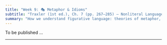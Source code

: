 ```yaml
---
title: "Week 9: 🎭 Metaphor & Idioms"
subtitle: "Traxler (1st ed.), Ch. 7 (pp. 267–285) — Nonliteral Language Processing"
summary: "How we understand figurative language: theories of metaphor, how idioms are stored/processed, and what familiarity, transparency, and context do. With activities for metaphor generation and idiom matching."
---
```




To be published ...






<!--

## 📘 Overview
Not all meaning is literal. We routinely comprehend **metaphors** (“Ideas are seeds”) and **idioms** (“spill the beans”) quickly and effortlessly. This week explores **how**: Do we **always** analyze literal meaning first, or can figurative meanings be accessed **directly**? When do **context**, **familiarity**, and **transparency** help? You’ll generate metaphors, match idioms to meanings, compare English idioms with Chinese 成语, and practice explaining how different theories account for your observations.

---

## 🎯 Learning Goals
By the end of Week 9, you should be able to:

- Explain key theories of **metaphor** (Standard Pragmatic Model, Direct Access, Graded Salience, Structure Mapping, Conceptual Metaphor).
- Describe major **idiom processing** accounts (Lexicalized/Direct Retrieval, Configuration/Construction, Decomposability).
- Predict how **familiarity**, **transparency**, and **context** influence processing time and interpretive preference.
- Apply these ideas to analyze **English–Chinese** idiom pairs and paraphrase figurative meanings accurately.
- Relate basic **psycholinguistic evidence** (e.g., priming, predictability, N400) to the processing of nonliteral meaning.

---

## 📖 Required Reading
- **Traxler (1st ed.), Chapter 7, pp. 267–285** — *Nonliteral Language Processing* (focus on metaphor & idioms).

---

## 🔑 Key Concepts & Mini-Explanations

### 🧭 Two Big Questions
1) **Access Order**: Do listeners compute a **literal** meaning first and then revise (Standard Pragmatic Model), or can figurative meanings be **directly accessed** when salient/expected (Direct Access; Graded Salience)?  
2) **Representation**: Are idioms stored as **whole lexical entries** (like long words) or **constructed** compositionally using syntax/semantics when transparent?

### 🧩 Metaphor Processing — Competing Views
- **Standard Pragmatic Model (SPM)**: literal meaning is computed first; if it fails, infer figurative meaning via **Gricean** reasoning. Predicts early **literal preference** unless context strongly biases figurative reading.  
- **Direct Access View**: figurative meaning can be retrieved **without** a literal-first step when it is conventional/salient or contextually primed.  
- **Graded Salience Hypothesis (Giora)**: the **most salient** meaning (familiar, frequent, conventional) is accessed **first**—whether literal **or** figurative. Thus conventional metaphors (e.g., “grasp an idea”) can be as fast as literal uses.  
- **Structure Mapping (Gentner)**: metaphor = **analogy**; align **relational structure** from source (CONCRETE) to target (ABSTRACT), preserving **relations** more than surface features.  
- **Conceptual Metaphor Theory (Lakoff & Johnson)**: systematic mappings in cognition (e.g., **TIME IS MONEY**, **ARGUMENT IS WAR**) organize many expressions, guiding interpretation and expectation.

**Processing signatures (typical findings):**  
- **Context** and **conventionality** reduce difficulty; familiar metaphors often show **fast reading** and **reduced N400** (predictability).  
- **Novel** metaphors cost more: extra integration and imagery can increase processing time.

### 🧠 Idioms — Storage, Construction, and Cues
- **Direct Retrieval / Lexicalized Idioms**: frequent, fixed idioms stored as **single entries**; when context strongly predicts the idiom, readers show **faster** processing (an “idiom superiority” effect).  
- **Configuration / Construction**: readers recognize an emerging **idiom configuration** across words; once enough cues accumulate, the figurative template is activated.  
- **Decomposability**: some idioms are **transparent** (each part contributes; *spill the beans* ≈ *reveal a secret*), others are **opaque** (*kick the bucket*). Decomposable idioms are more flexible (passivization, modification) and allow partial **semantic priming** from constituents.  
- **Familiarity & Transparency**: high **familiarity** speeds access; **transparency** supports partial compositionality and robustness across syntactic variations.  
- **Literal Plausibility**: when a literal reading remains plausible and context is weak, comprehenders may experience competition/slowdowns until context settles meaning.

### 🔬 Evidence Snapshots (beginner-friendly)
- **Priming/Predictability**: Strongly biasing contexts lead to **earlier** access of figurative meanings and faster completions.  
- **ERP (N400)**: predictable idioms/metaphors often show **smaller N400** at key words; anomalous or novel figurative uses show **larger N400** (greater integration cost).  
- **Eye-tracking**: shorter first-pass times on idiomatic regions when idiom completion is **expected**; longer regressions for **novel/opaque** metaphors.

---

## 📝 Pre-Class Activities
1. **Read** pp. 267–285 and mark **two metaphors** (one conventional, one novel) and **two idioms** (one transparent, one opaque).  
2. **Context Builder**: Write **two short contexts** that make *spill the beans* either (a) highly predictable or (b) very unlikely.  
3. **Cross-lingual List**: Bring **3 English idioms** and **3 Chinese 成语/惯用语** that you like; note **familiarity** and **transparency** (1–5 scale).

---

## 💬 In-Class Activities

### 1) 🎨 Metaphor Generation (12 min)
- **Pairs**: Generate **3 metaphors** for “learning” using different sources (LEARNING IS **travel**, **construction**, **growth**).  
- **Share**: Identify which view (Structure Mapping vs Conceptual Metaphor) best explains each.

### 2) 🧩 Idiom Matching (15 min)
- **Teams**: Match **idioms → meanings** and rate **familiarity** (1–5) and **transparency** (1–5).  
- Predict which items should be **fastest** in comprehension and which should be **slowest**, and why.

**Sample set**  
- spill the beans — reveal a secret  
- bite the bullet — endure something difficult  
- hit the sack — go to sleep  
- kick the bucket — die  
- break the ice — start social interaction  
- cut corners — do something cheaply/poorly

### 3) 🔀 Literal vs Figurative Competition (10 min)
- Instructor presents **literal-plausible** contexts (e.g., a chef literally **spills beans**).  
- **Discuss**: Where did you hesitate? Which theory predicts the conflict and how would **context** resolve it?

### 4) 🧪 Mini Priming Demo (10 min)
- Rapid sentences that **strongly** predict an idiom vs **neutral** contexts; students indicate “fast/slow feel.”  
- Relate to **predictability** and **N400** intuition.

### 5) 🌏 English–Chinese Idiom Clinic (10 min)
- Small groups compare English idioms with **Chinese** equivalents (literal images, transparency, allowed variations).  
- Note where **direct translation fails** and how **conceptual mappings** differ.

### 6) Quick Wrap (3 min)
- Write one **rule of thumb** you’ll use to handle figurative language in reading/listening.

---

## 🔁 Post-Class Review
- **One-pager**: Choose **one metaphor** and **one idiom** from class and explain their processing using **two theories** each.  
- **Reflection (100–120 words)**: When do you personally **default to literal** vs **figurative**? Give one example from your L2 experience.

---

## 🏠 Homework
- **Textbook “Test Yourself”** (Ch. 7, pp. 267–285) items on metaphor and idioms.  
- **Short write-up (≈150–200 words)**: Compare **transparent vs opaque** idioms you encountered; predict effects of **familiarity** and **context** on speed/accuracy.  
- **Optional**: Build a tiny **idiom deck** (8 cards): idiom, meaning, context sentence, transparency 1–5.

---

## 🧩 Self-Check Questions

**Q1.** What does the **Graded Salience Hypothesis** predict about conventional metaphors?  
<!-- The most salient meaning—often the conventional figurative one—will be accessed first, so familiar metaphors can be processed as quickly as literal language. -->

<!--
**Q2.** Give one prediction that distinguishes **SPM** from **Direct Access** in early processing.  -->
<!-- SPM predicts an initial literal preference unless context forces figurative; Direct Access allows immediate figurative access when figurative meaning is highly familiar/salient. -->
<!--
**Q3.** What is **idiom decomposability**, and why does it matter?  -->
<!-- Decomposability reflects how much constituents contribute to figurative meaning; decomposable idioms are more flexible and can show constituent-based priming and easier syntactic variation. -->
<!--
**Q4.** How do **familiarity** and **transparency** typically affect idiom processing? --> 
<!-- Higher familiarity speeds access; greater transparency supports partial compositional processing and robust comprehension across contexts. -->
<!--
**Q5.** What ERP pattern is often observed for **predictable idiomatic completions**?  -->
<!-- Reduced N400 relative to unpredictable or anomalous completions, reflecting easier semantic integration. -->

---
<!--
## 🧰 Key Terms
**Metaphor**, **Standard Pragmatic Model**, **Direct Access**, **Graded Salience Hypothesis**, **Structure Mapping**, **Conceptual Metaphor**, **Idiom**, **Decomposability (transparent/opaque)**, **Familiarity**, **Transparency**, **Literal plausibility**, **Predictability**, **N400**.

---

## 🌐 Optional Resources
- Short explainers on **metaphor vs analogy** and **idiom decomposability** (intro videos/articles).  
- Bilingual lists of English–Chinese idioms for cross-cultural comparison.  
- Tools for building **flashcards** to practice idioms with context.

---

### ✅ How to use these notes
- **Before class:** bring your idiom/metaphor lists and contexts.  
- **During class:** always state which **theory** you’re using and what **cue** (familiarity, transparency, context) supports your prediction.  
- **After class:** test yourself by paraphrasing figurative meaning in **plain literal** language.

-->




<!--
## 📘 Overview

This week introduces one of the most fundamental processes in discourse comprehension: resolving **reference**. Whether it's identifying who “she” refers to or which object “that” indicates, listeners and readers must rapidly and accurately map **anaphoric expressions** to the correct **referents**. We'll examine **linguistic cues**, **working memory**, and theoretical models like **Binding Theory**, **Centering Theory**, and the **Informational Load Hypothesis**.

---

## 🧠 Core Concepts

### What Is Reference?

- **Referents** are entities introduced or assumed in discourse.
- **Anaphora** refers to expressions (e.g., pronouns) that depend on a previously introduced referent.

---

### Characteristics That Aid Co-Reference

#### Of Referents:

| Factor | Effect |
|--------|--------|
| **Recency** | Recently mentioned referents are more accessible. |
| **Grammatical role** | Subjects are more likely referents. |
| **First mention** | Entities introduced early in a sentence are favored. |
| **Discourse focus** | Salient or topical entities are more accessible:contentReference[oaicite:0]{index=0}.

#### Of Anaphors:

| Feature | Effect |
|---------|--------|
| **Definiteness** | “The man” vs. “a man” guides expectations. |
| **Syntactic position** | Embedded vs. main-clause anaphors vary in processing ease. |
| **Ambiguity** | Ambiguous pronouns (e.g., “he” in male-dense contexts) increase difficulty:contentReference[oaicite:1]{index=1}.

---

### Linguistic Theories of Reference

#### Binding Theory

- A syntactic theory from generative grammar:
  - **Principle A**: Reflexives must refer to a subject in the same clause.
  - **Principle B**: Pronouns cannot refer to a subject in the same clause.
  - **Principle C**: Names cannot be coreferential with a pronoun that precedes them.

#### Psycholinguistic Models

| Model | Summary |
|-------|---------|
| **Memory Focus Model** | Refers to the accessibility of referents held in working memory. |
| **Centering Theory** | Suggests that discourse coherence is maintained by linking current utterances to salient prior “centers.” |
| **Informational Load Hypothesis** | Proposes that pronoun interpretation is easiest when memory demands are low and discourse is simple:contentReference[oaicite:2]{index=2}.

---

## 📚 Reading

- Traxler (2012), Chapter 6: *Reference* (pp. 241–260)

---

## 🏷️ Key Terms

| Term | Definition |
|------|------------|
| **Reference** | The act of pointing to or identifying an entity in discourse |
| **Anaphor** | A word (like “she” or “it”) that refers back to a previously mentioned item |
| **Co-reference** | The relationship between a referring expression and its antecedent |
| **Binding Theory** | A theory of syntactic constraints on reference |
| **Centering Theory** | A discourse model that explains focus and referent selection based on coherence |
| **Informational Load Hypothesis** | A theory explaining pronoun processing difficulty based on memory and sentence complexity |

---

## 🧪 Examples & In-Class Activities

### 🔍 Pronoun Puzzle Game

- Show short sentences with multiple characters (e.g., “John hugged Mike. He smiled.”)
- Students must infer who “he” refers to and explain their reasoning.

### 📖 Binding Theory Test

- Provide sentence pairs and ask whether the reference is acceptable:
  - “Mary saw herself in the mirror.” ✅
  - “Herself saw Mary in the mirror.” ❌
- Discuss each Binding Principle with examples.

### 🧠 Co-reference Matching Task

- Present mini-stories with pronouns and noun phrases.
- Students draw arrows or diagrams linking referents.

---

## ❓ Self-Check Questions

1. What kinds of referents are easiest to recall in discourse?
2. What factors influence how we interpret ambiguous pronouns?
3. What are the three principles of Binding Theory?
4. How does Centering Theory explain discourse coherence?
5. How does sentence complexity affect anaphora resolution?

---

## 🧩 Practice Prompt (Adapted)

> Sentence: “Laura told Jenny that she had won the award.”
> - Who could “she” refer to?
> - What contextual or structural information might disambiguate the reference?

---

## 🔁 Related Chapters

- Chapter 5: *Discourse Processing* (situation models and coherence)
- Chapter 7: *Non-Literal Language Processing* (use of pronouns in metaphoric contexts)
-->